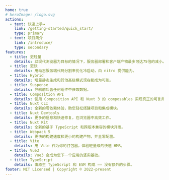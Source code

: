 ```yaml
---
home: true
# heroImage: /logo.svg
actions: 
  - text: 快速上手→
    link: /getting-started/quick_start/
    type: primary
  - text: 项目简介
    link: /introduce/
    type: secondary
features:
  - title: 更轻量
    details: 以现代浏览器为目标的情况下，服务器部署和客户端产物最多可达75倍的减小。
  - title: 更快
    details: 用动态服务端代码分割来优化冷启动，由 nitro 提供能力。
  - title: Hybrid
    details: 增量静态生成和其他高级模式现在都成为可能。
  - title: Suspense
    details: 导航前后皆任何组件中获取数据。
  - title: Composition API
    details: 使用 Composition API 和 Nuxt 3 的 composables 实现真正的可复用性。
  - title: Nuxt CLI
    details: 全新的零依赖体验，助您轻松搭建项目和集成模块。
  - title: Nuxt Devtools
    details: 更多的信息和快速修复，在浏览器中高效工作。
  - title: Nuxt Kit
    details: 全新的基于 TypeScript 和跨版本兼容的模块开发。
  - title: Webpack 5
    details: 更快的构建速度和更小的构建产物，并且零配置。
  - title: Vite
    details: 用 Vite 作为你的打包器，体验轻量级的快速 HMR。
  - title: Vue3
    details: Vue3 会成为您下一个应用的坚实基础。
  - title: TypeScript
    details: 由原生 TypeScript 和 ESM 构成 —— 没有额外的步骤。
footer: MIT Licensed | Copyright © 2022-present
---
```

